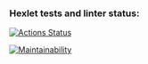 ### Hexlet tests and linter status:
[![Actions Status](https://github.com/maximimby/frontend-project-lvl1/workflows/hexlet-check/badge.svg)](https://github.com/maximimby/frontend-project-lvl1/actions)

[![Maintainability](https://api.codeclimate.com/v1/badges/807538c95578ae6a0bf9/maintainability)](https://codeclimate.com/github/maximimby/frontend-project-lvl1/maintainability)